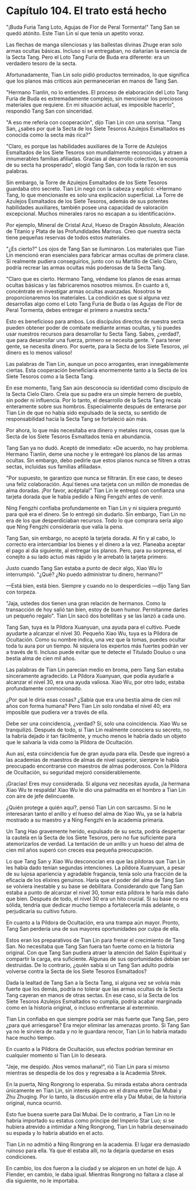 
# Capítulo 104. El trato está hecho


"¡Buda Furia Tang Loto, Agujas de Flor de Peral Tormenta!" Tang San se quedó atónito. Este Tian Lin sí que tenía un apetito voraz.

Las flechas de manga silenciosas y las ballestas divinas Zhuge eran solo armas ocultas básicas. Incluso si se entregaban, no dañarían la esencia de la Secta Tang. Pero el Loto Tang Furia de Buda era diferente: era un verdadero tesoro de la secta.

Afortunadamente, Tian Lin solo pidió productos terminados, lo que significa que los planos más críticos aún permanecerían en manos de Tang San.

"Hermano Tianlin, no lo entiendes. El proceso de elaboración del Loto Tang Furia de Buda es extremadamente complejo, sin mencionar los preciosos materiales que requiere. En mi situación actual, es imposible hacerlo", respondió Tang San con sinceridad.

"A eso me refería con cooperación", dijo Tian Lin con una sonrisa. "Tang San, ¿sabes por qué la Secta de los Siete Tesoros Azulejos Esmaltados es conocida como la secta más rica?"

"Claro, es porque las habilidades auxiliares de la Torre de Azulejos Esmaltados de los Siete Tesoros son mundialmente reconocidas y atraen a innumerables familias afiliadas. Gracias al desarrollo colectivo, la economía de su secta ha prosperado", elogió Tang San, con toda la razón en sus palabras.

Sin embargo, la Torre de Azulejos Esmaltados de los Siete Tesoros guardaba otro secreto. Tian Lin negó con la cabeza y explicó: «Hermano Tang, lo que mencionaste es solo una explicación superficial. La Torre de Azulejos Esmaltados de los Siete Tesoros, además de sus potentes habilidades auxiliares, también posee una capacidad de valoración excepcional. Muchos minerales raros no escapan a su identificación».

Por ejemplo, Mineral de Cristal Azul, Hueso de Dragón Absoluto, Aleación de Titanio y Plata de las Profundidades Marinas. Creo que nuestra secta tiene pequeñas reservas de todos estos materiales.

"¿Es cierto?" Los ojos de Tang San se iluminaron. Los materiales que Tian Lin mencionó eran esenciales para fabricar armas ocultas de primera clase. Si realmente pudiera conseguirlos, junto con su Martillo de Cielo Claro, podría recrear las armas ocultas más poderosas de la Secta Tang.

"Claro que es cierto. Hermano Tang, véndame los planos de esas armas ocultas básicas y las fabricaremos nosotros mismos. En cuanto a ti, concéntrate en investigar armas ocultas avanzadas. Nosotros te proporcionaremos los materiales. La condición es que si alguna vez desarrollas algo como el Loto Tang Furia de Buda o las Agujas de Flor de Peral Tormenta, debes entregar el primero a nuestra secta."

Esto es beneficioso para ambos. Los discípulos directos de nuestra secta pueden obtener poder de combate mediante armas ocultas, y tú puedes usar nuestros recursos para desarrollar tu Secta Tang. Sabes, ¿verdad?, que para desarrollar una fuerza, primero se necesita gente. Y para tener gente, se necesita dinero. Por suerte, para la Secta de los Siete Tesoros, ¡el dinero es lo menos valioso!

Las palabras de Tian Lin, aunque un poco arrogantes, eran innegablemente ciertas. Esta cooperación beneficiaría enormemente tanto a la Secta de los Siete Tesoros como a la Secta Tang.

En ese momento, Tang San aún desconocía su identidad como discípulo de la Secta Cielo Claro. Creía que su padre era un simple herrero de pueblo, sin poder ni influencia. Por lo tanto, el desarrollo de la Secta Tang recaía enteramente sobre sus hombros. Especialmente después de enterarse por Tian Lin de que no había sido expulsado de la secta, su sentido de responsabilidad hacia la Secta Tang se fortaleció aún más.

Por ahora, lo que más necesitaba era dinero y metales raros, cosas que la Secta de los Siete Tesoros Esmaltados tenía en abundancia.

Tang San ya no dudó. Aceptó de inmediato: «De acuerdo, no hay problema. Hermano Tianlin, deme una noche y le entregaré los planos de las armas ocultas. Sin embargo, debo pedirle que estos planos nunca se filtren a otras sectas, incluidas sus familias afiliadas».

"Por supuesto, te garantizo que nunca se filtrarán. En ese caso, te deseo una feliz colaboración. Aquí tienes una tarjeta con un millón de monedas de alma doradas. ¡Por favor, acéptala!" Tian Lin le entregó con confianza una tarjeta dorada que le había pedido a Ning Fengzhi antes de venir.

Ning Fengzhi confiaba profundamente en Tian Lin y ni siquiera preguntó para qué era el dinero. Se lo entregó sin dudarlo. Sin embargo, Tian Lin no era de los que desperdiciaban recursos. Todo lo que comprara sería algo que Ning Fengzhi consideraría que valía la pena.

Tang San, sin embargo, no aceptó la tarjeta dorada. Al fin y al cabo, lo correcto era intercambiar los bienes y el dinero a la vez. Planeaba aceptar el pago al día siguiente, al entregar los planos. Pero, para su sorpresa, el conejito a su lado actuó más rápido y le arrebató la tarjeta primero.

Justo cuando Tang San estaba a punto de decir algo, Xiao Wu lo interrumpió. "¿Qué? ¿No puedo administrar tu dinero, hermano?"

—Está bien, está bien. Siempre y cuando no lo desperdicies —dijo Tang San con torpeza.

"Jaja, ustedes dos tienen una gran relación de hermanos. Como la transacción de hoy salió tan bien, estoy de buen humor. Permítanme darles un pequeño regalo". Tian Lin sacó dos botellitas y se las lanzó a cada uno.

Tang San, tuya es la Píldora Xuanyuan, una ayuda para el cultivo. Puede ayudarte a alcanzar el nivel 30. Pequeño Xiao Wu, tuya es la Píldora de Ocultación. Como su nombre indica, una vez que la tomas, puedes ocultar toda tu aura por un tiempo. Ni siquiera los expertos más fuertes podrán ver a través de ti. Incluso puede evitar que te detecte el Titulado Douluo o una bestia alma de cien mil años.

Las palabras de Tian Lin parecían medio en broma, pero Tang San estaba sinceramente agradecido. La Píldora Xuanyuan, que podía ayudarle a alcanzar el nivel 30, era una ayuda valiosa. Xiao Wu, por otro lado, estaba profundamente conmocionado.

¿Por qué le diría esas cosas? ¿Sabía que era una bestia alma de cien mil años con forma humana? Pero Tian Lin solo rondaba el nivel 40; era imposible que pudiera ver a través de ella.

Debe ser una coincidencia, ¿verdad? Sí, solo una coincidencia. Xiao Wu se tranquilizó. Después de todo, si Tian Lin realmente conociera su secreto, no la habría dejado ir tan fácilmente, y mucho menos le habría dado un objeto que le salvaría la vida como la Píldora de Ocultación.

Aun así, esta coincidencia fue de gran ayuda para ella. Desde que ingresó a las academias de maestros de almas de nivel superior, siempre le había preocupado encontrarse con maestros de almas poderosos. Con la Píldora de Ocultación, su seguridad mejoró considerablemente.

¡Gracias! Eres muy considerada. Si alguna vez necesitas ayuda, ¡la hermana Xiao Wu te respalda! Xiao Wu le dio una palmadita en el hombro a Tian Lin con aire de jefe delincuente.

¿Quién protege a quién aquí?, pensó Tian Lin con sarcasmo. Si no le interesaran tanto el anillo y el hueso del alma de Xiao Wu, ya se la habría mostrado a su maestro y a Ning Fengzhi en la academia primaria.

Un Tang Hao gravemente herido, expulsado de su secta, podría despertar la cautela en la Secta de los Siete Tesoros, pero no fue suficiente para atemorizarlos de verdad. La tentación de un anillo y un hueso del alma de cien mil años superó con creces esa pequeña preocupación.

Lo que Tang San y Xiao Wu desconocían era que las píldoras que Tian Lin les había dado tenían segundas intenciones. La píldora Xuanyuan, a pesar de su lujosa apariencia y agradable fragancia, tenía solo una fracción de la eficacia de los elixires genuinos. Haría que el poder del alma de Tang San se volviera inestable y su base se debilitara. Considerando que Tang San estaba a punto de alcanzar el nivel 30, tomar esta píldora le haría más daño que bien. Después de todo, el nivel 30 era un hito crucial. Si su base no era sólida, tendría que dedicar mucho tiempo a fortalecerla más adelante, o perjudicaría su cultivo futuro.

En cuanto a la Píldora de Ocultación, era una trampa aún mayor. Pronto, Tang San perdería una de sus mayores oportunidades por culpa de ella.

Estos eran los preparativos de Tian Lin para frenar el crecimiento de Tang San. No necesitaba que Tang San fuera tan fuerte como en la historia original. Con que Tang San pudiera atraer la atención del Salón Espiritual y compartir la carga, era suficiente. Algunas de sus oportunidades debían ser destruidas. De lo contrario, ¿quién sabía si un Tang San adulto podría volverse contra la Secta de los Siete Tesoros Esmaltados?

Dada la lealtad de Tang San a la Secta Tang, si alguna vez se volvía más fuerte que los demás, podría no tolerar que las armas ocultas de la Secta Tang cayeran en manos de otras sectas. En ese caso, si la Secta de los Siete Tesoros Azulejos Esmaltados no cumplía, podría acabar marginada como en la historia original, o incluso enfrentarse al exterminio.

Tian Lin confiaba en que siempre podría ser más fuerte que Tang San, pero ¿para qué arriesgarse? Era mejor eliminar las amenazas pronto. Si Tang San ya no le sirviera de nada y no le guardara rencor, Tian Lin lo habría matado hace mucho tiempo.

En cuanto a la Píldora de Ocultación, sus efectos podrían terminar en cualquier momento si Tian Lin lo deseara.

"Jeje, me despido. ¡Nos vemos mañana!", rió Tian Lin para sí mismo mientras se despedía de los dos y regresaba a la Academia Shrek.

En la puerta, Ning Rongrong lo esperaba. Su mirada estaba ahora centrada únicamente en Tian Lin, sin interés alguno en el drama entre Dai Mubai y Zhu Zhuqing. Por lo tanto, la discusión entre ella y Dai Mubai, de la historia original, nunca ocurrió.

Esto fue buena suerte para Dai Mubai. De lo contrario, a Tian Lin no le habría importado su estatus como príncipe del Imperio Star Luo; si se hubiera atrevido a intimidar a Ning Rongrong, Tian Lin habría desenvainado su espada y lo habría abatido en el acto.

Tian Lin no admitió a Ning Rongrong en la academia. El lugar era demasiado ruinoso para ella. Ya que él estaba allí, no la dejaría quedarse en esas condiciones.

En cambio, los dos fueron a la ciudad y se alojaron en un hotel de lujo. A Flender, en cambio, le daba igual. Mientras Rongrong no faltara a clase al día siguiente, no le importaba.